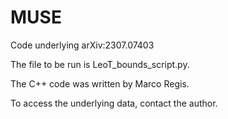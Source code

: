 # MUSE
Code underlying arXiv:2307.07403

The file to be run is LeoT_bounds_script.py.

The C++ code was written by Marco Regis.

To access the underlying data, contact the author.

